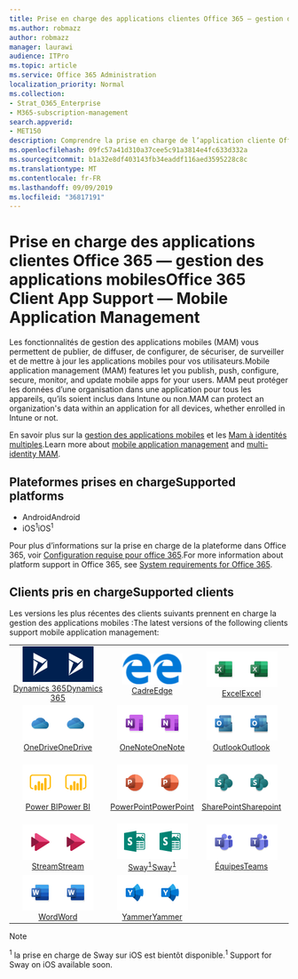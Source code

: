 ```yaml
---
title: Prise en charge des applications clientes Office 365 — gestion des applications mobiles
ms.author: robmazz
author: robmazz
manager: laurawi
audience: ITPro
ms.topic: article
ms.service: Office 365 Administration
localization_priority: Normal
ms.collection:
- Strat_O365_Enterprise
- M365-subscription-management
search.appverid:
- MET150
description: Comprendre la prise en charge de l’application cliente Office 365 pour la gestion des applications mobiles
ms.openlocfilehash: 09fc57a41d310a37cee5c91a3814e4fc633d332a
ms.sourcegitcommit: b1a32e8df403143fb34eaddf116aed3595228c8c
ms.translationtype: MT
ms.contentlocale: fr-FR
ms.lasthandoff: 09/09/2019
ms.locfileid: "36817191"
---
```

# <a name="office-365-client-app-support--mobile-application-management"></a><span data-ttu-id="cc632-103">Prise en charge des applications clientes Office 365 — gestion des applications mobiles</span><span class="sxs-lookup"><span data-stu-id="cc632-103">Office 365 Client App Support — Mobile Application Management</span></span>

<span data-ttu-id="cc632-104">Les fonctionnalités de gestion des applications mobiles (MAM) vous permettent de publier, de diffuser, de configurer, de sécuriser, de surveiller et de mettre à jour les applications mobiles pour vos utilisateurs.</span><span class="sxs-lookup"><span data-stu-id="cc632-104">Mobile application management (MAM) features let you publish, push, configure, secure, monitor, and update mobile apps for your users.</span></span> <span data-ttu-id="cc632-105">MAM peut protéger les données d’une organisation dans une application pour tous les appareils, qu’ils soient inclus dans Intune ou non.</span><span class="sxs-lookup"><span data-stu-id="cc632-105">MAM can protect an organization's data within an application for all devices, whether enrolled in Intune or not.</span></span>

<span data-ttu-id="cc632-106">En savoir plus sur la [gestion des applications mobiles](https://docs.microsoft.com/intune/mam-faq) et les [Mam à identités multiples](https://docs.microsoft.com/intune/app-protection-policy).</span><span class="sxs-lookup"><span data-stu-id="cc632-106">Learn more about [mobile application management](https://docs.microsoft.com/intune/mam-faq) and [multi-identity MAM](https://docs.microsoft.com/intune/app-protection-policy).</span></span>

## <a name="supported-platforms"></a><span data-ttu-id="cc632-107">Plateformes prises en charge</span><span class="sxs-lookup"><span data-stu-id="cc632-107">Supported platforms</span></span>

 - <span data-ttu-id="cc632-108">Android</span><span class="sxs-lookup"><span data-stu-id="cc632-108">Android</span></span>
 - <span data-ttu-id="cc632-109">iOS<sup>1</sup></span><span class="sxs-lookup"><span data-stu-id="cc632-109">iOS<sup>1</sup></span></span>

<span data-ttu-id="cc632-110">Pour plus d’informations sur la prise en charge de la plateforme dans Office 365, voir [Configuration requise pour office 365](https://products.office.com/office-system-requirements).</span><span class="sxs-lookup"><span data-stu-id="cc632-110">For more information about platform support in Office 365, see [System requirements for Office 365](https://products.office.com/office-system-requirements).</span></span>

## <a name="supported-clients"></a><span data-ttu-id="cc632-111">Clients pris en charge</span><span class="sxs-lookup"><span data-stu-id="cc632-111">Supported clients</span></span>

<span data-ttu-id="cc632-112">Les versions les plus récentes des clients suivants prennent en charge la gestion des applications mobiles :</span><span class="sxs-lookup"><span data-stu-id="cc632-112">The latest versions of the following clients support mobile application management:</span></span>

| | | | | | |
|:---:|:---:|:---:|:---:|:---:|:---:|
| <span data-ttu-id="cc632-113">![Icône Dynamics 365](media/o365-dynamics365-64x64.png)</span><span class="sxs-lookup"><span data-stu-id="cc632-113">![Dynamics 365 icon](media/o365-dynamics365-64x64.png)</span></span> <br> [<span data-ttu-id="cc632-114">Dynamics 365</span><span class="sxs-lookup"><span data-stu-id="cc632-114">Dynamics 365</span></span>](https://dynamics.microsoft.com) | <span data-ttu-id="cc632-115">![Icône de serveur Edge](media/o365-edge-64x64.png)</span><span class="sxs-lookup"><span data-stu-id="cc632-115">![Edge icon](media/o365-edge-64x64.png)</span></span> <br> [<span data-ttu-id="cc632-116">Cadre</span><span class="sxs-lookup"><span data-stu-id="cc632-116">Edge</span></span>](https://www.microsoft.com/windows/microsoft-edge) | <span data-ttu-id="cc632-117">![Icône Excel](media/o365-excel-64x64.png)</span><span class="sxs-lookup"><span data-stu-id="cc632-117">![Excel icon](media/o365-excel-64x64.png)</span></span> <br> [<span data-ttu-id="cc632-118">Excel</span><span class="sxs-lookup"><span data-stu-id="cc632-118">Excel</span></span>](https://products.office.com/excel) | <span data-ttu-id="cc632-119">![Icône de flux](media/o365-flow-64x64.png)</span><span class="sxs-lookup"><span data-stu-id="cc632-119">![Flow icon](media/o365-flow-64x64.png)</span></span> <br> [<span data-ttu-id="cc632-120">Flow</span><span class="sxs-lookup"><span data-stu-id="cc632-120">Flow</span></span>](https://flow.microsoft.com) | <span data-ttu-id="cc632-121">![Icône Kaizala](media/o365-kaizala-64x64.png)</span><span class="sxs-lookup"><span data-stu-id="cc632-121">![Kaizala icon](media/o365-kaizala-64x64.png)</span></span> <br> [<span data-ttu-id="cc632-122">Kaizala</span><span class="sxs-lookup"><span data-stu-id="cc632-122">Kaizala</span></span>](https://products.office.com/en/business/microsoft-kaizala) 
| <span data-ttu-id="cc632-123">![Icône OneDrive entreprise](media/o365-OneDrive-64x64.png)</span><span class="sxs-lookup"><span data-stu-id="cc632-123">![OneDrive for Business icon](media/o365-OneDrive-64x64.png)</span></span> <br> [<span data-ttu-id="cc632-124">OneDrive</span><span class="sxs-lookup"><span data-stu-id="cc632-124">OneDrive</span></span>](https://products.office.com/onedrive-for-business/online-cloud-storage) | <span data-ttu-id="cc632-125">![Icône OneNote](media/o365-OneNote-64x64.png)</span><span class="sxs-lookup"><span data-stu-id="cc632-125">![OneNote icon](media/o365-OneNote-64x64.png)</span></span> <br> [<span data-ttu-id="cc632-126">OneNote</span><span class="sxs-lookup"><span data-stu-id="cc632-126">OneNote</span></span>](https://products.office.com/onenote) | <span data-ttu-id="cc632-127">![Icône Outlook](media/o365-outlook-64x64.png)</span><span class="sxs-lookup"><span data-stu-id="cc632-127">![Outlook icon](media/o365-outlook-64x64.png)</span></span> <br> [<span data-ttu-id="cc632-128">Outlook</span><span class="sxs-lookup"><span data-stu-id="cc632-128">Outlook</span></span>](https://products.office.com/outlook) | <span data-ttu-id="cc632-129">![Icône du planificateur](media/o365-planner-64x64.png)</span><span class="sxs-lookup"><span data-stu-id="cc632-129">![Planner icon](media/o365-planner-64x64.png)</span></span> <br> [<span data-ttu-id="cc632-130">Planificateur</span><span class="sxs-lookup"><span data-stu-id="cc632-130">Planner</span></span>](https://products.office.com/business/task-management-software) | <span data-ttu-id="cc632-131">![Icône PowerApp](media/o365-powerapps-64x64.png)</span><span class="sxs-lookup"><span data-stu-id="cc632-131">![PowerApps icon](media/o365-powerapps-64x64.png)</span></span> <br> [<span data-ttu-id="cc632-132">PowerApps</span><span class="sxs-lookup"><span data-stu-id="cc632-132">PowerApps </span></span>](https://powerapps.microsoft.com) 
| <span data-ttu-id="cc632-133">![Icône PowerBI](media/o365-powerbi-64x64.png)</span><span class="sxs-lookup"><span data-stu-id="cc632-133">![PowerBI icon](media/o365-powerbi-64x64.png)</span></span> <br> [<span data-ttu-id="cc632-134">Power BI</span><span class="sxs-lookup"><span data-stu-id="cc632-134">Power BI</span></span>](https://powerbi.microsoft.com) | <span data-ttu-id="cc632-135">![Icône PowerPoint](media/o365-powerpoint-64x64.png)</span><span class="sxs-lookup"><span data-stu-id="cc632-135">![PowerPoint icon](media/o365-powerpoint-64x64.png)</span></span> <br> [<span data-ttu-id="cc632-136">PowerPoint</span><span class="sxs-lookup"><span data-stu-id="cc632-136">PowerPoint</span></span>](https://products.office.com/powerpoint) | <span data-ttu-id="cc632-137">![Icône SharePoint](media/o365-sharepoint-64x64.png)</span><span class="sxs-lookup"><span data-stu-id="cc632-137">![SharePoint icon](media/o365-sharepoint-64x64.png)</span></span> <br> [<span data-ttu-id="cc632-138">SharePoint</span><span class="sxs-lookup"><span data-stu-id="cc632-138">Sharepoint</span></span>](https://products.office.com/sharepoint) | <span data-ttu-id="cc632-139">![Icône Skype entreprise](media/o365-skypeforbusiness-64x64.png)</span><span class="sxs-lookup"><span data-stu-id="cc632-139">![Skype for Business icon](media/o365-skypeforbusiness-64x64.png)</span></span> <br> [<span data-ttu-id="cc632-140">Skype <br> entreprise</span><span class="sxs-lookup"><span data-stu-id="cc632-140">Skype for <br> Business</span></span>](https://www.skype.com/business/) | <span data-ttu-id="cc632-141">![Icône StaffHub](media/o365-staffhub-64x64.png)</span><span class="sxs-lookup"><span data-stu-id="cc632-141">![StaffHub icon](media/o365-staffhub-64x64.png)</span></span> <br> [<span data-ttu-id="cc632-142">StaffHub</span><span class="sxs-lookup"><span data-stu-id="cc632-142">StaffHub</span></span>](https://products.office.com/microsoft-staffhub/staff-scheduling-software) 
| <span data-ttu-id="cc632-143">![Icône de flux](media/o365-stream-64x64.png)</span><span class="sxs-lookup"><span data-stu-id="cc632-143">![Stream icon](media/o365-stream-64x64.png)</span></span> <br> [<span data-ttu-id="cc632-144">Stream</span><span class="sxs-lookup"><span data-stu-id="cc632-144">Stream</span></span>](https://stream.microsoft.com) | <span data-ttu-id="cc632-145">![Icône Sway](media/o365-sway-64x64.png)</span><span class="sxs-lookup"><span data-stu-id="cc632-145">![Sway icon](media/o365-sway-64x64.png)</span></span> <br> [<span data-ttu-id="cc632-146">Sway<sup>1</sup></span><span class="sxs-lookup"><span data-stu-id="cc632-146">Sway<sup>1</sup></span></span>](https://sway.com) | <span data-ttu-id="cc632-147">![Icône teams](media/o365-teams-64x64.png)</span><span class="sxs-lookup"><span data-stu-id="cc632-147">![Teams icon](media/o365-teams-64x64.png)</span></span> <br> [<span data-ttu-id="cc632-148">Équipes</span><span class="sxs-lookup"><span data-stu-id="cc632-148">Teams</span></span>](https://products.office.com/microsoft-teams/group-chat-software) | <span data-ttu-id="cc632-149">![Icône action](media/o365-todo-64x64.png)</span><span class="sxs-lookup"><span data-stu-id="cc632-149">![To Do icon](media/o365-todo-64x64.png)</span></span> <br> [<span data-ttu-id="cc632-150">Action</span><span class="sxs-lookup"><span data-stu-id="cc632-150">To Do</span></span>](https://todo.microsoft.com) | <span data-ttu-id="cc632-151">![Icône Visio](media/o365-visio-64x64.png)</span><span class="sxs-lookup"><span data-stu-id="cc632-151">![Visio icon](media/o365-visio-64x64.png)</span></span> <br> [<span data-ttu-id="cc632-152">Visio</span><span class="sxs-lookup"><span data-stu-id="cc632-152">Visio</span></span>](https://products.office.com/visio/flowchart-software) 
| <span data-ttu-id="cc632-153">![Icône Word](media/o365-word-64x64.png)</span><span class="sxs-lookup"><span data-stu-id="cc632-153">![Word icon](media/o365-word-64x64.png)</span></span> <br> [<span data-ttu-id="cc632-154">Word</span><span class="sxs-lookup"><span data-stu-id="cc632-154">Word</span></span>](https://products.office.com/word) | <span data-ttu-id="cc632-155">![Icône Yammer](media/o365-yammer-64x64.png)</span><span class="sxs-lookup"><span data-stu-id="cc632-155">![Yammer icon](media/o365-yammer-64x64.png)</span></span> <br> [<span data-ttu-id="cc632-156">Yammer</span><span class="sxs-lookup"><span data-stu-id="cc632-156">Yammer</span></span>](https://products.office.com/yammer/yammer-overview)

> [!NOTE]
> <span data-ttu-id="cc632-157"><sup>1</sup> la prise en charge de Sway sur iOS est bientôt disponible.</span><span class="sxs-lookup"><span data-stu-id="cc632-157"><sup>1</sup> Support for Sway on iOS available soon.</span></span>